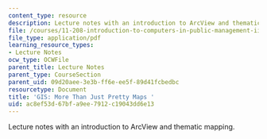 ```yaml
---
content_type: resource
description: Lecture notes with an introduction to ArcView and thematic mapping.
file: /courses/11-208-introduction-to-computers-in-public-management-ii-january-iap-2002/ac8ef53d67bfa9ee7912c19043dd6e13_lect12.pdf
file_type: application/pdf
learning_resource_types:
- Lecture Notes
ocw_type: OCWFile
parent_title: Lecture Notes
parent_type: CourseSection
parent_uid: 09d20aee-3e3b-ff6e-ee5f-89d41fcbedbc
resourcetype: Document
title: 'GIS: More Than Just Pretty Maps '
uid: ac8ef53d-67bf-a9ee-7912-c19043dd6e13
---
```

Lecture notes with an introduction to ArcView and thematic mapping.

